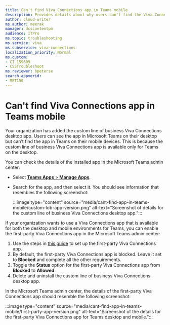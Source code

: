 ```yaml
---
title: Can't find Viva Connections app in Teams mobile
description: Provides details about why users can't find the Viva Connections app on Teams mobile.
author: cloud-writer
ms.author: meerak
manager: dcscontentpm
audience: ITPro 
ms.topic: troubleshooting 
ms.service: viva
ms.subservice: viva-connections
localization_priority: Normal
ms.custom: 
- CI 159609
- CSSTroubleshoot
ms.reviewer: bpeterse
search.appverid: 
- MET150
---
```


# Can't find Viva Connections app in Teams mobile

Your organization has added the custom line of business Viva Connections desktop app. Users can see the app in Microsoft Teams on their desktop but can’t find the app in Teams on their mobile devices. This is because the custom line of business Viva Connections app is available only for Teams on the desktop.

You can check the details of the installed app in the Microsoft Teams admin center:

- Select [**Teams Apps** > **Manage Apps**](https://admin.teams.microsoft.com/policies/manage-apps).
- Search for the app, and then select it. You should see information that resembles the following screenshot:

    :::image type="content" source="media/cant-find-app-in-teams-mobile/custom-lob-app-version.png" alt-text="Screenshot of details for the custom line of business Viva Connections desktop app.":::

If your organization wants to use a Viva Connections app that is available for both the desktop and mobile environments for Teams, you can enable the first-party Viva Connections app in the Microsoft Teams admin center:

1. Use the steps in [this guide](/connections/guide-to-setting-up-viva-connections#step-6-enable-the-viva-connections-app-in-the-microsoft-teams-admin-center) to set up the first-party Viva Connections app.
2. By default, the first-party Viva Connections app is blocked. Leave it set to **Blocked** and complete all the other requirements.
3. Toggle the **Status** option for the first-party Viva Connections app from **Blocked** to **Allowed**.
4. Delete and uninstall the custom line of business Viva Connections desktop app.

In the Microsoft Teams admin center, the details of the first-party Viva Connections app should resemble the following screenshot:

:::image type="content" source="media/cant-find-app-in-teams-mobile/first-party-app-version.png" alt-text="Screenshot of the details for the first-party Viva Connections app for Teams desktop and mobile.":::
